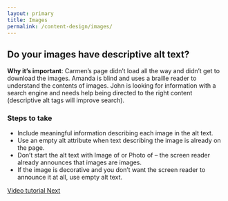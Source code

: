 ```yaml
---
layout: primary
title: Images
permalink: /content-design/images/
---
```


## Do your images have descriptive alt text?

**Why it’s important**: Carmen’s page didn’t load all the way and didn’t get to download the images. Amanda is blind and uses a braille reader to understand the contents of images. John is looking for information with a search engine and needs help being directed to the right content (descriptive alt tags will improve search).

### Steps to take
- Include meaningful information describing each image in the alt text.
- Use an empty alt attribute when text describing the image is already on the page.
- Don’t start the alt text with Image of or Photo of – the screen reader already announces that images are images.
- If the image is decorative and you don’t want the screen reader to announce it at all, use  empty alt text.

<a href="https://www.youtube.com/watch?v=XCa6U1BllCY">
  <i class="fa fa-youtube-play" aria-hidden="true"></i>
  Video tutorial
</a>

<a class="usa-button button-next" href="{{ site.baseurl }}/content-design/links/">
  Next <i class="fa fa-chevron-right" aria-hidden="true"></i>
</a>
